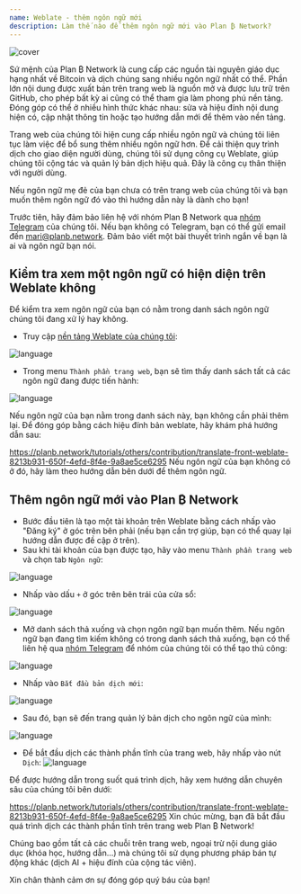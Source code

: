 ```yaml
---
name: Weblate - thêm ngôn ngữ mới
description: Làm thế nào để thêm ngôn ngữ mới vào Plan ₿ Network?
---
```

![cover](assets/cover.webp)

Sứ mệnh của Plan ₿ Network là cung cấp các nguồn tài nguyên giáo dục hạng nhất về Bitcoin và dịch chúng sang nhiều ngôn ngữ nhất có thể. Phần lớn nội dung được xuất bản trên trang web là nguồn mở và được lưu trữ trên GitHub, cho phép bất kỳ ai cũng có thể tham gia làm phong phú nền tảng. Đóng góp có thể ở nhiều hình thức khác nhau: sửa và hiệu đính nội dung hiện có, cập nhật thông tin hoặc tạo hướng dẫn mới để thêm vào nền tảng.

Trang web của chúng tôi hiện cung cấp nhiều ngôn ngữ và chúng tôi liên tục làm việc để bổ sung thêm nhiều ngôn ngữ hơn. Để cải thiện quy trình dịch cho giao diện người dùng, chúng tôi sử dụng công cụ Weblate, giúp chúng tôi cộng tác và quản lý bản dịch hiệu quả. Đây là công cụ thân thiện với người dùng.

Nếu ngôn ngữ mẹ đẻ của bạn chưa có trên trang web của chúng tôi và bạn muốn thêm ngôn ngữ đó vào thì hướng dẫn này là dành cho bạn!

Trước tiên, hãy đảm bảo liên hệ với nhóm Plan ₿ Network qua [nhóm Telegram](https://t.me/PlanBNetwork_ContentBuilder) của chúng tôi. Nếu bạn không có Telegram, bạn có thể gửi email đến mari@planb.network. Đảm bảo viết một bài thuyết trình ngắn về bạn là ai và ngôn ngữ bạn nói.

## Kiểm tra xem một ngôn ngữ có hiện diện trên Weblate không

Để kiểm tra xem ngôn ngữ của bạn có nằm trong danh sách ngôn ngữ chúng tôi đang xử lý hay không.


- Truy cập [nền tảng Weblate của chúng tôi](https://weblate.planb.network/projects/planb-network-website/):

![language](assets/01.webp)


- Trong menu `Thành phần trang web`, bạn sẽ tìm thấy danh sách tất cả các ngôn ngữ đang được tiến hành:

![language](assets/02.webp)

Nếu ngôn ngữ của bạn nằm trong danh sách này, bạn không cần phải thêm lại. Để đóng góp bằng cách hiệu đính bản weblate, hãy khám phá hướng dẫn sau:

https://planb.network/tutorials/others/contribution/translate-front-weblate-8213b931-650f-4efd-8f4e-9a8ae5ce6295
Nếu ngôn ngữ của bạn không có ở đó, hãy làm theo hướng dẫn bên dưới để thêm ngôn ngữ.

## Thêm ngôn ngữ mới vào Plan ₿ Network


- Bước đầu tiên là tạo một tài khoản trên Weblate bằng cách nhấp vào "Đăng ký" ở góc trên bên phải (nếu bạn cần trợ giúp, bạn có thể quay lại hướng dẫn được đề cập ở trên).
- Sau khi tài khoản của bạn được tạo, hãy vào menu `Thành phần trang web` và chọn tab `Ngôn ngữ`:

![language](assets/03.webp)


- Nhấp vào dấu `+` ở góc trên bên trái của cửa sổ:

![language](assets/04.webp)


- Mở danh sách thả xuống và chọn ngôn ngữ bạn muốn thêm. Nếu ngôn ngữ bạn đang tìm kiếm không có trong danh sách thả xuống, bạn có thể liên hệ qua [nhóm Telegram](https://t.me/PlanBNetwork_ContentBuilder) để nhóm của chúng tôi có thể tạo thủ công:

![language](assets/05.webp)


- Nhấp vào `Bắt đầu bản dịch mới`:

![language](assets/06.webp)


- Sau đó, bạn sẽ đến trang quản lý bản dịch cho ngôn ngữ của mình:

![language](assets/07.webp)


- Để bắt đầu dịch các thành phần tĩnh của trang web, hãy nhấp vào nút `Dịch`: ![language](assets/08.webp)

Để được hướng dẫn trong suốt quá trình dịch, hãy xem hướng dẫn chuyên sâu của chúng tôi bên dưới:

https://planb.network/tutorials/others/contribution/translate-front-weblate-8213b931-650f-4efd-8f4e-9a8ae5ce6295
Xin chúc mừng, bạn đã bắt đầu quá trình dịch các thành phần tĩnh trên trang web Plan ₿ Network!

Chúng bao gồm tất cả các chuỗi trên trang web, ngoại trừ nội dung giáo dục (khóa học, hướng dẫn...) mà chúng tôi sử dụng phương pháp bán tự động khác (dịch AI + hiệu đính của cộng tác viên).

Xin chân thành cảm ơn sự đóng góp quý báu của bạn!